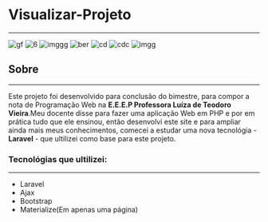 # Visualizar-Projeto
***

![gf](https://user-images.githubusercontent.com/47252771/92417363-17eb9880-f138-11ea-9995-ab70c813dbbf.png)
![6](https://user-images.githubusercontent.com/47252771/92417367-18842f00-f138-11ea-806e-6cce80994442.png)
![imggg](https://user-images.githubusercontent.com/47252771/92417607-6ea5a200-f139-11ea-961e-993ef6bd20be.png)
![ber](https://user-images.githubusercontent.com/47252771/92417358-16ba6b80-f138-11ea-9cc3-aeaf1914c9e2.png)
![cd](https://user-images.githubusercontent.com/47252771/92417360-17530200-f138-11ea-9be8-0e5edcad3ad3.png)
![cdc](https://user-images.githubusercontent.com/47252771/92417362-17530200-f138-11ea-8e4a-562145f8ec2c.png)
![imgg](https://user-images.githubusercontent.com/47252771/92417365-18842f00-f138-11ea-9d8a-a7200ffad028.png)

## Sobre
***
Este projeto foi desenvolvido para conclusão do bimestre, para compor a nota de Programação Web na **E.E.E.P Professora Luíza de Teodoro Vieira**.Meu docente disse para fazer uma aplicação Web em PHP e por em prática tudo que ele ensinou, então desenvolvi este site e para ampliar ainda mais meus conhecimentos, comecei a estudar uma nova tecnológia - **Laravel** - que ultilizei como base para este projeto.

### Tecnológias que ultilizei:
***
* Laravel
* Ajax
* Bootstrap
* Materialize(Em apenas uma página)

